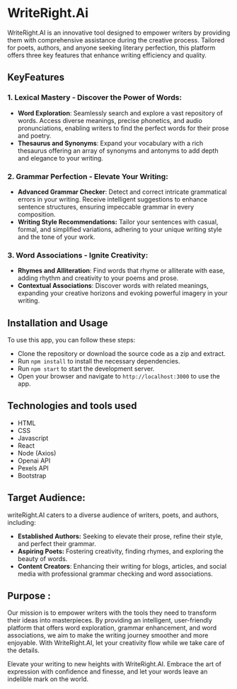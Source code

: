 
# WriteRight.Ai
WriteRight.AI is an innovative tool designed to empower writers by providing them with comprehensive assistance during the creative process. Tailored for poets, authors, and anyone seeking literary perfection, this platform offers three key features that enhance writing efficiency and quality.




## KeyFeatures

### 1. Lexical Mastery - Discover the Power of Words:

- **Word Exploration**:  Seamlessly search and explore a vast repository of words. Access diverse meanings, precise phonetics, and audio pronunciations, enabling writers to find the perfect words for their prose and poetry.
- **Thesaurus and Synonyms**: Expand your vocabulary with a rich thesaurus offering an array of synonyms and antonyms to add depth and elegance to your writing.
### 2. Grammar Perfection - Elevate Your Writing:

- **Advanced Grammar Checker**: 
     Detect and correct intricate grammatical errors in your writing. Receive intelligent suggestions to enhance sentence structures, ensuring impeccable grammar in every composition.
- **Writing Style Recommendations:** Tailor your sentences with casual, formal, and simplified variations, adhering to your unique writing style and the tone of your work.
### 3. Word Associations - Ignite Creativity:

- **Rhymes and Alliteration**: Find words that rhyme or alliterate with ease, adding rhythm and creativity to your poems and prose.
- **Contextual Associations**: Discover words with related meanings, expanding your creative horizons and evoking powerful imagery in your writing.

## Installation and Usage
To use this app, you can follow these steps:

- Clone the repository or download the source code as a zip and extract.
- Run  `npm install` to install the necessary dependencies.
- Run `npm start` to start the development server.
- Open your browser and navigate to `http://localhost:3000` to use the app.

## Technologies and tools used

- HTML
- CSS
- Javascript
- React
- Node (Axios)
- Openai API 
- Pexels API
- Bootstrap

## Target Audience:

writeRight.AI caters to a diverse audience of writers, poets, and authors, including:

- **Established Authors:** Seeking to elevate their prose, refine their style, and perfect their grammar.
- **Aspiring Poets:** Fostering creativity, finding rhymes, and exploring the beauty of words.
- **Content Creators**: Enhancing their writing for blogs, articles, and social media with professional grammar checking and word associations.


## Purpose :
Our mission is to empower writers with the tools they need to transform their ideas into masterpieces. By providing an intelligent, user-friendly platform that offers word exploration, grammar enhancement, and word associations, we aim to make the writing journey smoother and more enjoyable. With WriteRight.AI, let your creativity flow while we take care of the details.

Elevate your writing to new heights with WriteRight.AI. Embrace the art of expression with confidence and finesse, and let your words leave an indelible mark on the world.


